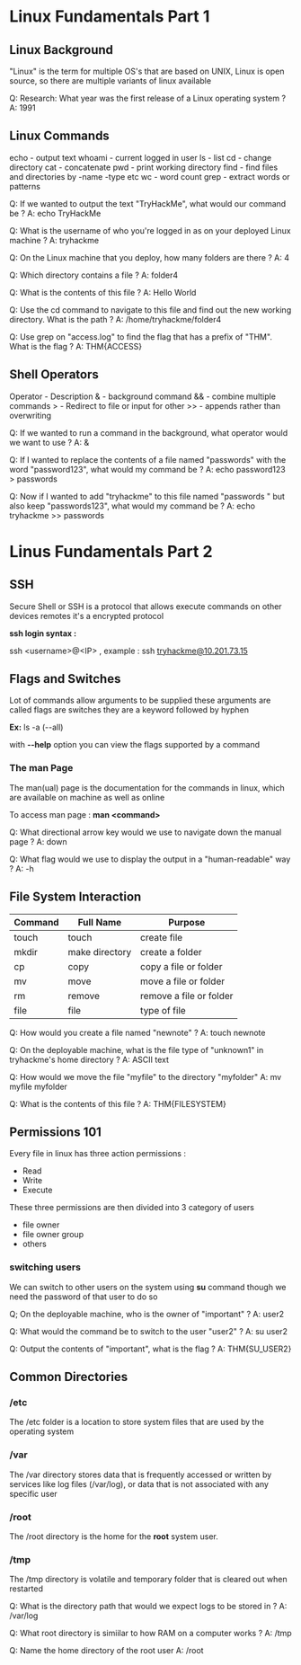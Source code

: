 
# Linux Fundamentals Part 1

## Linux Background

"Linux" is the term for multiple OS's that are based on UNIX, Linux is open source, so there are multiple variants of linux available 

Q: Research: What year was the first release of a Linux operating system ? 
A: 1991

## Linux Commands 

echo - output text 
whoami - current logged in user 
ls - list 
cd - change directory
cat - concatenate
pwd - print working directory
find - find files and directories by -name -type etc 
wc - word count 
grep - extract words or patterns 


Q: If we wanted to output the text "TryHackMe", what would our command be ?
A: echo TryHackMe

Q: What is the username of who you're logged in as on your deployed Linux machine ? 
A: tryhackme 

Q: On the Linux machine that you deploy, how many folders are there ? 
A: 4

Q: Which directory contains a file ?
A: folder4

Q: What is the contents of this file ?
A: Hello World 

Q: Use the cd command to navigate to this file and find out the new working directory. What is the path ? 
A: /home/tryhackme/folder4

Q: Use grep on "access.log" to find the flag that has a prefix of "THM". What is the flag ? 
A: THM{ACCESS}

## Shell Operators 

Operator - Description 
&           -        background command
&&        -        combine multiple commands 
\>           -        Redirect to file or input for other 
\>>         -        appends rather than overwriting 

Q: If we wanted to run a command in the background, what operator would we want to use ? 
A: &

Q: If I wanted to replace the contents of a file named "passwords" with the word "password123", what would my command be ? 
A: echo password123 > passwords

Q: Now if I wanted to add "tryhackme" to this file named "passwords " but also keep "passwords123", what would my command be  ?
A: echo tryhackme >> passwords 

# Linus Fundamentals Part 2

## SSH

Secure Shell or SSH is a protocol that allows execute commands on other devices remotes it's a encrypted protocol 

**ssh login syntax :** 

ssh \<username>@\<IP>   , example : ssh tryhackme@10.201.73.15


## Flags and Switches 

Lot of commands allow arguments to be supplied these arguments are called flags are switches they are a keyword followed by hyphen

**Ex:** ls -a (--all)

with **--help** option you can view the flags supported by a command 

### The man Page 

The man(ual) page is the documentation for the commands in linux, which are available on machine as well as online 

To access man page : **man \<command>** 

Q: What directional arrow key would we use to navigate down the manual page ? 
A: down 

Q: What flag would we use to display the output in a "human-readable" way ? 
A: -h 

## File System Interaction 



| Command | Full Name      | Purpose                 |
| ------- | -------------- | ----------------------- |
| touch   | touch          | create file             |
| mkdir   | make directory | create a folder         |
| cp      | copy           | copy a file or folder   |
| mv      | move           | move a file or folder   |
| rm      | remove         | remove a file or folder |
| file    | file           | type of file            |

Q: How would you create a file named "newnote" ? 
A: touch newnote

Q: On the deployable machine, what is the file type of "unknown1" in tryhackme's home directory ?
A: ASCII text 

Q: How would we move the file "myfile" to the directory "myfolder"
A: mv myfile myfolder

Q: What is the contents of this file ? 
A: THM{FILESYSTEM}

## Permissions 101 

Every file in linux has three action permissions : 

- Read
- Write 
- Execute 

These three permissions are then divided into 3 category of users 

- file owner 
- file owner group
- others 

### switching users 

We can switch to other users on the system using **su** command though we need the password of that user to do so 

Q; On the deployable machine, who is the owner of "important" ?
A: user2

Q: What would the command be to switch to the user "user2" ?
A: su user2

Q: Output the contents of "important", what is the flag ? 
A: THM{SU_USER2}

## Common Directories 

### /etc 

The /etc folder is a location to store system files that are used by the operating system 

### /var

The /var directory stores data that is frequently accessed or written by services like log files (/var/log), or data that is not associated with any specific user 

### /root 

The /root directory is the home for the **root** system user. 

### /tmp

The /tmp directory is volatile and temporary folder that is cleared out when restarted 


Q: What is the directory path that would we expect logs to be stored in ? 
A: /var/log

Q: What root directory is simiilar to how RAM on a computer works ? 
A: /tmp 

Q: Name the home directory of the root user 
A: /root




